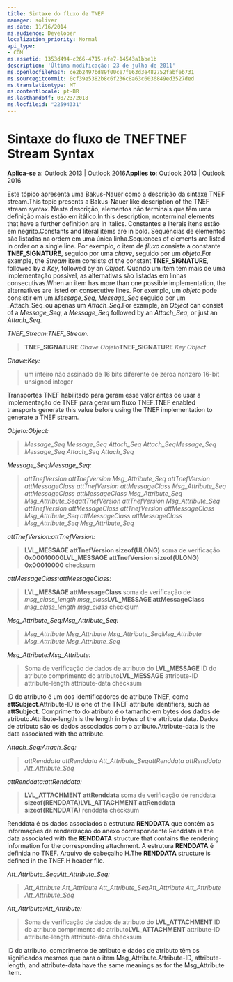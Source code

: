 ```yaml
---
title: Sintaxe do fluxo de TNEF
manager: soliver
ms.date: 11/16/2014
ms.audience: Developer
localization_priority: Normal
api_type:
- COM
ms.assetid: 1353d494-c266-4715-afe7-14543a1bbe1b
description: 'Última modificação: 23 de julho de 2011'
ms.openlocfilehash: ce2b2497bd89f00ce7f063d3e482752fabfeb731
ms.sourcegitcommit: 0cf39e5382b8c6f236c8a63c6036849ed3527ded
ms.translationtype: MT
ms.contentlocale: pt-BR
ms.lasthandoff: 08/23/2018
ms.locfileid: "22594331"
---
```

# <a name="tnef-stream-syntax"></a><span data-ttu-id="921d3-103">Sintaxe do fluxo de TNEF</span><span class="sxs-lookup"><span data-stu-id="921d3-103">TNEF Stream Syntax</span></span>

  
  
<span data-ttu-id="921d3-104">**Aplica-se a**: Outlook 2013 | Outlook 2016</span><span class="sxs-lookup"><span data-stu-id="921d3-104">**Applies to**: Outlook 2013 | Outlook 2016</span></span> 
  
<span data-ttu-id="921d3-105">Este tópico apresenta uma Bakus-Nauer como a descrição da sintaxe TNEF stream.</span><span class="sxs-lookup"><span data-stu-id="921d3-105">This topic presents a Bakus-Nauer like description of the TNEF stream syntax.</span></span> <span data-ttu-id="921d3-106">Nesta descrição, elementos não terminais que têm uma definição mais estão em itálico.</span><span class="sxs-lookup"><span data-stu-id="921d3-106">In this description, nonterminal elements that have a further definition are in italics.</span></span> <span data-ttu-id="921d3-107">Constantes e literais itens estão em negrito.</span><span class="sxs-lookup"><span data-stu-id="921d3-107">Constants and literal items are in bold.</span></span> <span data-ttu-id="921d3-108">Sequências de elementos são listadas na ordem em uma única linha.</span><span class="sxs-lookup"><span data-stu-id="921d3-108">Sequences of elements are listed in order on a single line.</span></span> <span data-ttu-id="921d3-109">Por exemplo, o item de _fluxo_ consiste a constante **TNEF_SIGNATURE**, seguido por uma _chave_, seguido por um _objeto_.</span><span class="sxs-lookup"><span data-stu-id="921d3-109">For example, the  _Stream_ item consists of the constant **TNEF_SIGNATURE**, followed by a  _Key_, followed by an  _Object_.</span></span> <span data-ttu-id="921d3-110">Quando um item tem mais de uma implementação possível, as alternativas são listadas em linhas consecutivas.</span><span class="sxs-lookup"><span data-stu-id="921d3-110">When an item has more than one possible implementation, the alternatives are listed on consecutive lines.</span></span> <span data-ttu-id="921d3-111">Por exemplo, um _objeto_ pode consistir em um _Message_Seq_, _Message_Seq_ seguido por um _Attach_Seq_ou apenas um _Attach_Seq_.</span><span class="sxs-lookup"><span data-stu-id="921d3-111">For example, an  _Object_ can consist of a  _Message_Seq_, a  _Message_Seq_ followed by an  _Attach_Seq_, or just an  _Attach_Seq_.</span></span>
  
 <span data-ttu-id="921d3-112">_TNEF_Stream:_</span><span class="sxs-lookup"><span data-stu-id="921d3-112">_TNEF_Stream:_</span></span>
  
> <span data-ttu-id="921d3-113">**TNEF_SIGNATURE** _Chave_ _Objeto_</span><span class="sxs-lookup"><span data-stu-id="921d3-113">**TNEF_SIGNATURE** _Key_ _Object_</span></span>
    
 <span data-ttu-id="921d3-114">_Chave:_</span><span class="sxs-lookup"><span data-stu-id="921d3-114">_Key:_</span></span>
  
> <span data-ttu-id="921d3-115">um inteiro não assinado de 16 bits diferente de zero</span><span class="sxs-lookup"><span data-stu-id="921d3-115">a nonzero 16-bit unsigned integer</span></span>
    
<span data-ttu-id="921d3-116">Transportes TNEF habilitado para geram esse valor antes de usar a implementação de TNEF para gerar um fluxo TNEF.</span><span class="sxs-lookup"><span data-stu-id="921d3-116">TNEF enabled transports generate this value before using the TNEF implementation to generate a TNEF stream.</span></span>
  
 <span data-ttu-id="921d3-117">_Objeto:_</span><span class="sxs-lookup"><span data-stu-id="921d3-117">_Object:_</span></span>
  
>  <span data-ttu-id="921d3-118">_Message_Seq Message_Seq Attach_Seq Attach_Seq_</span><span class="sxs-lookup"><span data-stu-id="921d3-118">_Message_Seq Message_Seq Attach_Seq Attach_Seq_</span></span>
    
 <span data-ttu-id="921d3-119">_Message_Seq:_</span><span class="sxs-lookup"><span data-stu-id="921d3-119">_Message_Seq:_</span></span>
  
>  <span data-ttu-id="921d3-120">_attTnefVersion attTnefVersion Msg_Attribute_Seq attTnefVersion attMessageClass attTnefVersion attMessageClass Msg_Attribute_Seq attMessageClass attMessageClass Msg_Attribute_Seq Msg_Attribute_Seq_</span><span class="sxs-lookup"><span data-stu-id="921d3-120">_attTnefVersion attTnefVersion Msg_Attribute_Seq attTnefVersion attMessageClass attTnefVersion attMessageClass Msg_Attribute_Seq attMessageClass attMessageClass Msg_Attribute_Seq Msg_Attribute_Seq_</span></span>
    
 <span data-ttu-id="921d3-121">_attTnefVersion:_</span><span class="sxs-lookup"><span data-stu-id="921d3-121">_attTnefVersion:_</span></span>
  
> <span data-ttu-id="921d3-122">**LVL_MESSAGE attTnefVersion sizeof(ULONG)** soma de verificação **0x00010000**</span><span class="sxs-lookup"><span data-stu-id="921d3-122">**LVL_MESSAGE attTnefVersion sizeof(ULONG)** **0x00010000** checksum</span></span> 
    
 <span data-ttu-id="921d3-123">_attMessageClass:_</span><span class="sxs-lookup"><span data-stu-id="921d3-123">_attMessageClass:_</span></span>
  
> <span data-ttu-id="921d3-124">**LVL_MESSAGE attMessageClass** soma de verificação de _msg_class_length msg_class_</span><span class="sxs-lookup"><span data-stu-id="921d3-124">**LVL_MESSAGE attMessageClass** _msg_class_length msg_class_ checksum</span></span> 
    
 <span data-ttu-id="921d3-125">_Msg_Attribute_Seq:_</span><span class="sxs-lookup"><span data-stu-id="921d3-125">_Msg_Attribute_Seq:_</span></span>
  
>  <span data-ttu-id="921d3-126">_Msg_Attribute Msg_Attribute Msg_Attribute_Seq_</span><span class="sxs-lookup"><span data-stu-id="921d3-126">_Msg_Attribute Msg_Attribute Msg_Attribute_Seq_</span></span>
    
 <span data-ttu-id="921d3-127">_Msg_Attribute:_</span><span class="sxs-lookup"><span data-stu-id="921d3-127">_Msg_Attribute:_</span></span>
  
> <span data-ttu-id="921d3-128">Soma de verificação de dados de atributo do **LVL_MESSAGE** ID do atributo comprimento do atributo</span><span class="sxs-lookup"><span data-stu-id="921d3-128">**LVL_MESSAGE** attribute-ID attribute-length attribute-data checksum</span></span> 
    
<span data-ttu-id="921d3-129">ID do atributo é um dos identificadores de atributo TNEF, como **attSubject**.</span><span class="sxs-lookup"><span data-stu-id="921d3-129">Attribute-ID is one of the TNEF attribute identifiers, such as **attSubject**.</span></span> <span data-ttu-id="921d3-130">Comprimento do atributo é o tamanho em bytes dos dados de atributo.</span><span class="sxs-lookup"><span data-stu-id="921d3-130">Attribute-length is the length in bytes of the attribute data.</span></span> <span data-ttu-id="921d3-131">Dados de atributo são os dados associados com o atributo.</span><span class="sxs-lookup"><span data-stu-id="921d3-131">Attribute-data is the data associated with the attribute.</span></span>
  
 <span data-ttu-id="921d3-132">_Attach_Seq:_</span><span class="sxs-lookup"><span data-stu-id="921d3-132">_Attach_Seq:_</span></span>
  
>  <span data-ttu-id="921d3-133">_attRenddata attRenddata Att_Attribute_Seq_</span><span class="sxs-lookup"><span data-stu-id="921d3-133">_attRenddata attRenddata Att_Attribute_Seq_</span></span>
    
 <span data-ttu-id="921d3-134">_attRenddata:_</span><span class="sxs-lookup"><span data-stu-id="921d3-134">_attRenddata:_</span></span>
  
> <span data-ttu-id="921d3-135">**LVL_ATTACHMENT attRenddata** soma de verificação de renddata **sizeof(RENDDATA)**</span><span class="sxs-lookup"><span data-stu-id="921d3-135">**LVL_ATTACHMENT attRenddata** **sizeof(RENDDATA)** renddata checksum</span></span> 
    
<span data-ttu-id="921d3-136">Renddata é os dados associados a estrutura **RENDDATA** que contém as informações de renderização do anexo correspondente.</span><span class="sxs-lookup"><span data-stu-id="921d3-136">Renddata is the data associated with the **RENDDATA** structure that contains the rendering information for the corresponding attachment.</span></span> <span data-ttu-id="921d3-137">A estrutura **RENDDATA** é definida no TNEF. Arquivo de cabeçalho H.</span><span class="sxs-lookup"><span data-stu-id="921d3-137">The **RENDDATA** structure is defined in the TNEF.H header file.</span></span> 
  
 <span data-ttu-id="921d3-138">_Att_Attribute_Seq:_</span><span class="sxs-lookup"><span data-stu-id="921d3-138">_Att_Attribute_Seq:_</span></span>
  
>  <span data-ttu-id="921d3-139">_Att_Attribute Att_Attribute Att_Attribute_Seq_</span><span class="sxs-lookup"><span data-stu-id="921d3-139">_Att_Attribute Att_Attribute Att_Attribute_Seq_</span></span>
    
 <span data-ttu-id="921d3-140">_Att_Attribute:_</span><span class="sxs-lookup"><span data-stu-id="921d3-140">_Att_Attribute:_</span></span>
  
> <span data-ttu-id="921d3-141">Soma de verificação de dados de atributo do **LVL_ATTACHMENT** ID do atributo comprimento do atributo</span><span class="sxs-lookup"><span data-stu-id="921d3-141">**LVL_ATTACHMENT** attribute-ID attribute-length attribute-data checksum</span></span> 
    
<span data-ttu-id="921d3-142">ID do atributo, comprimento de atributo e dados de atributo têm os significados mesmos que para o item Msg_Attribute.</span><span class="sxs-lookup"><span data-stu-id="921d3-142">Attribute-ID, attribute-length, and attribute-data have the same meanings as for the Msg_Attribute item.</span></span>
  

